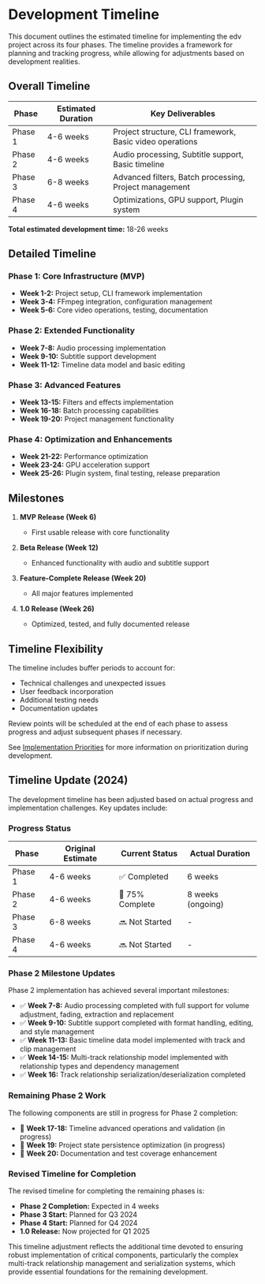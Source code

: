 # Development Timeline

This document outlines the estimated timeline for implementing the edv project across its four phases. The timeline provides a framework for planning and tracking progress, while allowing for adjustments based on development realities.

## Overall Timeline

| Phase | Estimated Duration | Key Deliverables |
|-------|-------------------|------------------|
| Phase 1 | 4-6 weeks | Project structure, CLI framework, Basic video operations |
| Phase 2 | 4-6 weeks | Audio processing, Subtitle support, Basic timeline |
| Phase 3 | 6-8 weeks | Advanced filters, Batch processing, Project management |
| Phase 4 | 4-6 weeks | Optimizations, GPU support, Plugin system |

**Total estimated development time:** 18-26 weeks

## Detailed Timeline

### Phase 1: Core Infrastructure (MVP)
- **Week 1-2:** Project setup, CLI framework implementation
- **Week 3-4:** FFmpeg integration, configuration management
- **Week 5-6:** Core video operations, testing, documentation

### Phase 2: Extended Functionality
- **Week 7-8:** Audio processing implementation
- **Week 9-10:** Subtitle support development
- **Week 11-12:** Timeline data model and basic editing

### Phase 3: Advanced Features
- **Week 13-15:** Filters and effects implementation
- **Week 16-18:** Batch processing capabilities
- **Week 19-20:** Project management functionality

### Phase 4: Optimization and Enhancements
- **Week 21-22:** Performance optimization
- **Week 23-24:** GPU acceleration support
- **Week 25-26:** Plugin system, final testing, release preparation

## Milestones

1. **MVP Release (Week 6)**
   - First usable release with core functionality

2. **Beta Release (Week 12)**
   - Enhanced functionality with audio and subtitle support

3. **Feature-Complete Release (Week 20)**
   - All major features implemented

4. **1.0 Release (Week 26)**
   - Optimized, tested, and fully documented release

## Timeline Flexibility

The timeline includes buffer periods to account for:
- Technical challenges and unexpected issues
- User feedback incorporation
- Additional testing needs
- Documentation updates

Review points will be scheduled at the end of each phase to assess progress and adjust subsequent phases if necessary.

See [Implementation Priorities](05_priorities.md) for more information on prioritization during development.

## Timeline Update (2024)

The development timeline has been adjusted based on actual progress and implementation challenges. Key updates include:

### Progress Status

| Phase | Original Estimate | Current Status | Actual Duration |
|-------|-------------------|----------------|-----------------|
| Phase 1 | 4-6 weeks | ✅ Completed | 6 weeks |
| Phase 2 | 4-6 weeks | 🔄 75% Complete | 8 weeks (ongoing) |
| Phase 3 | 6-8 weeks | 🔜 Not Started | - |
| Phase 4 | 4-6 weeks | 🔜 Not Started | - |

### Phase 2 Milestone Updates

Phase 2 implementation has achieved several important milestones:

- ✅ **Week 7-8:** Audio processing completed with full support for volume adjustment, fading, extraction and replacement
- ✅ **Week 9-10:** Subtitle support completed with format handling, editing, and style management
- ✅ **Week 11-13:** Basic timeline data model implemented with track and clip management
- ✅ **Week 14-15:** Multi-track relationship model implemented with relationship types and dependency management
- ✅ **Week 16:** Track relationship serialization/deserialization completed

### Remaining Phase 2 Work

The following components are still in progress for Phase 2 completion:

- 🔄 **Week 17-18:** Timeline advanced operations and validation (in progress)
- 🔄 **Week 19:** Project state persistence optimization (in progress)
- 🔄 **Week 20:** Documentation and test coverage enhancement

### Revised Timeline for Completion

The revised timeline for completing the remaining phases is:

- **Phase 2 Completion:** Expected in 4 weeks
- **Phase 3 Start:** Planned for Q3 2024
- **Phase 4 Start:** Planned for Q4 2024
- **1.0 Release:** Now projected for Q1 2025

This timeline adjustment reflects the additional time devoted to ensuring robust implementation of critical components, particularly the complex multi-track relationship management and serialization systems, which provide essential foundations for the remaining development. 